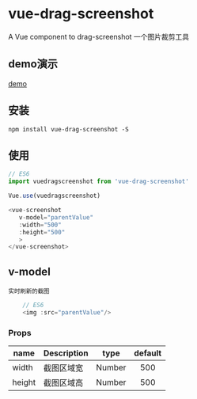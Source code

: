 # vue-drag-screenshot
 
A Vue component to drag-screenshot
一个图片裁剪工具
 ## demo演示
 [demo](https://github.com/wei-zhe/vue-drag-screenshot)
 
 ## 安装
 
 ```JS
 npm install vue-drag-screenshot -S
 ```
 
 ## 使用
 
 ```js
 // ES6
 import vuedragscreenshot from 'vue-drag-screenshot'
 
 Vue.use(vuedragscreenshot)

 <vue-screenshot 
    v-model="parentValue"
    :width="500"
    :height="500"
    >
</vue-screenshot>
 ```

## v-model
    实时刷新的截图

```js
    // ES6
    <img :src="parentValue"/>
 ```

### Props
 
 |    name    |    Description   |   type   |default|
 | -----------------  | ---------------- | :--------: | :----------: |
 | width  | 截图区域宽 | Number	| 500
 | height | 截图区域高 | Number	| 500
 
 